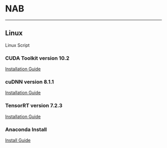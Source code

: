 # NAB
---
## Linux
Linux Script

### CUDA Toolkit version 10.2
[Installation Guide](https://developer.nvidia.com/cuda-10.2-download-archive?target_os=Linux&target_arch=x86_64&target_distro=Ubuntu&target_version=1804&target_type=deblocal)

### cuDNN version 8.1.1 
[Installation Guide](https://docs.nvidia.com/deeplearning/cudnn/archives/cudnn-811/install-guide/index.html)

### TensorRT version 7.2.3
[Installation Guide](https://docs.nvidia.com/deeplearning/tensorrt/archives/tensorrt-723/install-guide/index.html#installing-pycuda)

### Anaconda Install
[Install Guide](https://docs.anaconda.com/anaconda/install/linux/)

